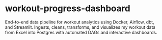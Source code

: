 # workout-progress-dashboard
End-to-end data pipeline for workout analytics using Docker, Airflow, dbt, and Streamlit. Ingests, cleans, transforms, and visualizes my workout data from Excel into Postgres with automated DAGs and interactive dashboards.
